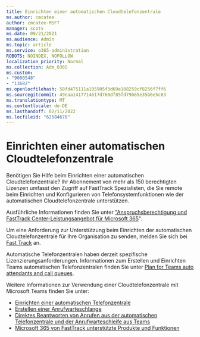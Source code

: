 ```yaml
---
title: Einrichten einer automatischen Cloudtelefonzentrale
ms.author: cmcatee
author: cmcatee-MSFT
manager: scotv
ms.date: 09/21/2021
ms.audience: Admin
ms.topic: article
ms.service: o365-administration
ROBOTS: NOINDEX, NOFOLLOW
localization_priority: Normal
ms.collection: Adm_O365
ms.custom:
- "9000548"
- "13682"
ms.openlocfilehash: 58fd475111a105905f3d69e108259cf8256f7ff6
ms.sourcegitcommit: 49eaa1417714617d768df85fd79b65e35b6e5c83
ms.translationtype: MT
ms.contentlocale: de-DE
ms.lasthandoff: 02/11/2022
ms.locfileid: "62584678"
---
```

# <a name="set-up-a-cloud-auto-attendant"></a>Einrichten einer automatischen Cloudtelefonzentrale

Benötigen Sie Hilfe beim Einrichten einer automatischen Cloudtelefonzentrale? Ihr Abonnement von mehr als 150 berechtigten Lizenzen umfasst den Zugriff auf FastTrack Spezialisten, die Sie remote beim Einrichten und Konfigurieren von Telefonsystemfunktionen wie der automatischen Cloudtelefonzentrale unterstützen.

Ausführliche Informationen finden Sie unter ["Anspruchsberechtigung und](https://docs.microsoft.com/fasttrack/eligibility) [FastTrack Center-Leistungsangebot für Microsoft 365](https://docs.microsoft.com/fasttrack/introduction#what-is-fasttrack-for-microsoft-365)".

Um eine Anforderung zur Unterstützung beim Einrichten der automatischen Cloudtelefonzentrale für Ihre Organisation zu senden, melden Sie sich bei [Fast Track](https://www.microsoft.com/fasttrack?rtc=1) an.

Automatische Telefonzentralen haben derzeit spezifische Lizenzierungsanforderungen. Informationen zum Erstellen und Einrichten Teams automatischen Telefonzentralen finden Sie unter [Plan for Teams auto attendants and call queues](https://docs.microsoft.com/microsoftteams/what-are-phone-system-auto-attendants).

Weitere Informationen zur Verwendung einer Cloudtelefonzentrale mit Microsoft Teams finden Sie unter:

- [Einrichten einer automatischen Telefonzentrale](https://docs.microsoft.com/microsoftteams/create-a-phone-system-auto-attendant)
- [Erstellen einer Anrufwarteschlange](https://docs.microsoft.com/microsoftteams/create-a-phone-system-call-queue)
- [Direktes Beantworten von Anrufen aus der automatischen Telefonzentrale und der Anrufwarteschleife aus Teams](https://docs.microsoft.com/microsoftteams/answer-auto-attendant-and-call-queue-calls)
- [Microsoft 365 von FastTrack unterstützte Produkte und Funktionen](https://docs.microsoft.com/fasttrack/products-and-capabilities#office-365)
